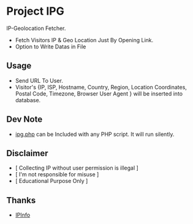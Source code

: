 # Project IPG
IP-Geolocation Fetcher.
- Fetch Visitors IP & Geo Location Just By Opening Link. 
- Option to Write Datas in File


## Usage

- Send URL To User.
- Visitor's {IP, ISP, Hostname, Country, Region, Location Coordinates, Postal Code, Timezone, Browser User Agent } will be inserted into database.

## Dev Note

- [ipg.php](ipg.php/) can be Included with any PHP script. It will run silently.


## Disclaimer
- [ Collecting IP without user permission is illegal ] 
- [ I'm not responsible for misuse ] 
- [ Educational Purpose Only ]
## Thanks

-  [IPInfo](http://ipinfo.io/)
